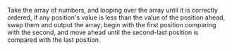 Take the array of numbers, and looping over the array until it is correctly ordered, if any position's value is less than the value of the position ahead, swap them and output the array; begin with the first position comparing with the second, and move ahead until the second-last position is compared with the last position.

